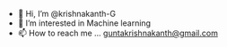 - 👋 Hi, I’m @krishnakanth-G
- 👀 I’m interested in Machine learning
- 📫 How to reach me ... guntakrishnakanth@gmail.com

<!---
krishnakanth-G/krishnakanth-G is a ✨ special ✨ repository because its `README.md` (this file) appears on your GitHub profile.
You can click the Preview link to take a look at your changes.
--->
